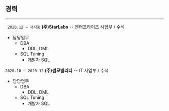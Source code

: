 ## 경력<br>
-----------
``` 2020.12 ~ 재직중``` **(주)StarLabs**   -- 엔터프라이즈 사업부 / 수석

 * 담당업무
   - DBA
     + DDL, DML
   - SQL Tuning
     + 개발자 SQL

   
``` 2020.10 ~ 2020.12 ``` **(주)썸모빌리티** -- IT 사업부 / 수석
 
 * 담당업무
   - DBA
     + DDL, DML
   - SQL Tuning
     + 개발자 SQL